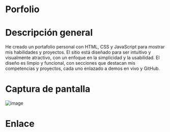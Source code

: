 # Porfolio 

# Descripción general

He creado un portafolio personal con HTML, CSS y JavaScript para mostrar mis habilidades y proyectos. 
El sitio está diseñado para ser intuitivo y visualmente atractivo, con un enfoque en la simplicidad y la usabilidad.
El diseño es limpio y funcional, con secciones que destacan mis competencias y proyectos, cada uno enlazado a demos en vivo y GitHub.



# Captura de pantalla

![image](https://github.com/user-attachments/assets/f81fbb21-0b4a-4637-acf9-3677b9ff8ae7)


# Enlace


